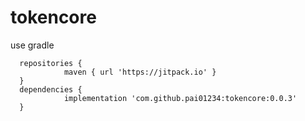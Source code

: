 # tokencore

use gradle

      repositories {
                maven { url 'https://jitpack.io' }
      }
      dependencies {
                implementation 'com.github.pai01234:tokencore:0.0.3'
      }
